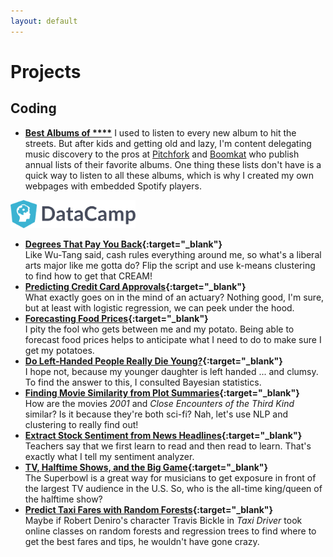 ```yaml
---
layout: default
---
```


# Projects

## Coding
- **[Best Albums of ****](best_of.md)**
I used to listen to every new album to hit the streets. But after kids and getting old and lazy, I'm content delegating music discovery to the pros at <a href="https://pitchfork.com" target="_blank">Pitchfork</a> and <a href="https://boomkat.com" target="_blank">Boomkat</a> who publish annual lists of their favorite albums. One thing these lists don't have is a quick way to listen to all these albums, which is why I created my own webpages with embedded Spotify players.

<a href="http://datacamp.com" target="_blank"><img src="assets/images/datacamp.png" alt="DataCamp logo" width="200"></a>
- **[Degrees That Pay You Back](projects/college_degrees.html){:target="_blank"}**  
Like Wu-Tang said, cash rules everything around me, so what's a liberal arts major like me gotta do? Flip the script and use k-means clustering to find how to get that CREAM!
- **[Predicting Credit Card Approvals](projects/credit_score_prediction.html){:target="_blank"}**  
What exactly goes on in the mind of an actuary? Nothing good, I'm sure, but at least with logistic regression, we can peek under the hood.
- **[Forecasting Food Prices](projects/food_price_forecasts.html){:target="_blank"}**  
I pity the fool who gets between me and my potato. Being able to forecast food prices helps to anticipate what I need to do to make sure I get my potatoes. 
- **[Do Left-Handed People Really Die Young?](projects/left_handed_people.html){:target="_blank"}**  
I hope not, because my younger daughter is left handed ... and clumsy. To find the answer to this, I consulted Bayesian statistics.
- **[Finding Movie Similarity from Plot Summaries](projects/movie_plot_summaries.html){:target="_blank"}**  
How are the movies _2001_ and _Close Encounters of the Third Kind_ similar? Is it because they're both sci-fi? Nah, let's use NLP and clustering to really find out!
- **[Extract Stock Sentiment from News Headlines](projects/stock_price_prediction.html){:target="_blank"}**  
Teachers say that we first learn to read and then read to learn. That's exactly what I tell my sentiment analyzer.
- **[TV, Halftime Shows, and the Big Game](projects/superbowl.html){:target="_blank"}**  
The Superbowl is a great way for musicians to get exposure in front of the largest TV audience in the U.S. So, who is the all-time king/queen of the halftime show?
- **[Predict Taxi Fares with Random Forests](projects/taxi_fare_prediction.html){:target="_blank"}**  
Maybe if Robert Deniro's character Travis Bickle in _Taxi Driver_ took online classes on random forests and regression trees to find where to get the best fares and tips, he wouldn't have gone crazy.